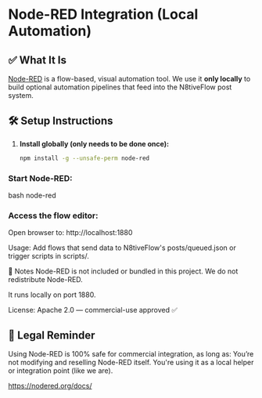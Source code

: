 # Node-RED Integration (Local Automation)

## ✅ What It Is
[Node-RED](https://nodered.org/) is a flow-based, visual automation tool.
We use it **only locally** to build optional automation pipelines that feed into the N8tiveFlow post system.

## 🛠️ Setup Instructions

1. **Install globally (only needs to be done once):**
   ```bash
   npm install -g --unsafe-perm node-red

### Start Node-RED:
bash
node-red

### Access the flow editor:
Open browser to: http://localhost:1880

Usage:
Add flows that send data to N8tiveFlow's posts/queued.json or trigger scripts in scripts/.

🧠 Notes
Node-RED is not included or bundled in this project.
We do not redistribute Node-RED.

It runs locally on port 1880.

License: Apache 2.0 — commercial-use approved ✅

## 🧼 Legal Reminder
Using Node-RED is 100% safe for commercial integration, as long as:
You’re not modifying and reselling Node-RED itself.
You're using it as a local helper or integration point (like we are).

https://nodered.org/docs/